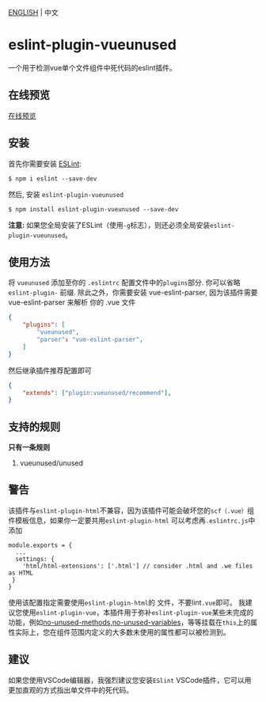 [ENGLISH](https://github.com/IWANABETHATGUY/eslint-plugin-vueunused/blob/master/README.md) | 中文 
# eslint-plugin-vueunused

一个用于检测vue单个文件组件中死代码的eslint插件。
## 在线预览
[在线预览](https://iwanabethatguy.github.io/eslint-plugin-vueunused/)
## 安装

首先你需要安装 [ESLint](http://eslint.org):

```
$ npm i eslint --save-dev
```

然后, 安装 `eslint-plugin-vueunused` 

```
$ npm install eslint-plugin-vueunused --save-dev
```

**注意:** 
如果您全局安装了ESLint（使用`-g`标志），则还必须全局安装`eslint-plugin-vueunused`。
## 使用方法

将 `vueunused` 添加至你的 `.eslintrc` 配置文件中的`plugins`部分. 你可以省略 `eslint-plugin-` 前缀.
除此之外，你需要安装 vue-eslint-parser, 因为该插件需要 vue-eslint-parser 来解析 你的 .vue 文件

```json
{
    "plugins": [
        "vueunused",
        "parser": "vue-eslint-parser",
    ]
}
```


然后继承插件推荐配置即可
```json
{
    "extends": ["plugin:vueunused/recommend"],
}
```

## 支持的规则
**只有一条规则**
1. vueunused/unused




## 警告

该插件与`eslint-plugin-html`不兼容，因为该插件可能会破坏您的`scf（.vue）`组件模板信息，如果你一定要共用`eslint-plugin-html` 可以考虑再`.eslintrc.js`中添加
```
module.exports = {
  ...
  settings: {
    'html/html-extensions': ['.html'] // consider .html and .we files as HTML
 }
}
```
使用该配置指定需要使用`eslint-plugin-html`的 文件，不要lint`.vue`即可。
我建议您使用`eslint-plugin-vue`，本插件用于弥补`eslint-plugin-vue`某些未完成的功能，例如[no-unused-methods](https://github.com/vuejs/eslint-plugin-vue/issues/848),[no-unused-variables](https://github.com/vuejs/eslint-plugin-vue/issues/631)，等等挂载在`this`上的属性实际上，您在组件范围内定义的大多数未使用的属性都可以被检测到。

## 建议
如果您使用VSCode编辑器，我强烈建议您安装`ESlint` VSCode插件，它可以用更加直观的方式指出单文件中的死代码。
